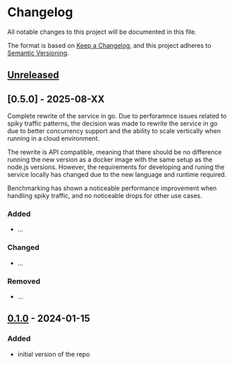 # Changelog

All notable changes to this project will be documented in this file.

The format is based on [Keep a Changelog](https://keepachangelog.com/en/1.0.0/),
and this project adheres to [Semantic Versioning](https://semver.org/spec/v2.0.0.html).

## [Unreleased]

## [0.5.0] - 2025-08-XX

Complete rewrite of the service in go.
Due to perforamnce issues related to spiky traffic patterns, the decision was made to rewrite the service in go due to better concurrency support and the ability to scale vertically when running in a cloud environment.

The rewrite is API compatible, meaning that there should be no difference running the new version as a docker image with the same setup as the node.js versions. However, the requirements for developing and runing the service locally has changed due to the new language and runtime required.

Benchmarking has shown a noticeable performance improvement when handling spiky traffic, and no noticeable drops for other use cases.

### Added

- ...

### Changed

- ...

### Removed

- ...

## [0.1.0] - 2024-01-15

### Added

- initial version of the repo

[Unreleased]: https://github.com/Eyevinn/mp2ts-tools/releases/tag/v0.1.0...HEAD
[0.1.0]: https://github.com/Eyevinn/mp2ts-tools/releases/tag/v0.1.0
